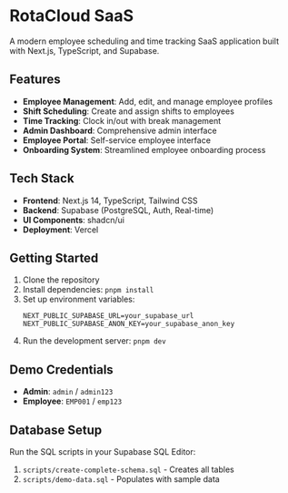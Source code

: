 # RotaCloud SaaS

A modern employee scheduling and time tracking SaaS application built with Next.js, TypeScript, and Supabase.

## Features

- **Employee Management**: Add, edit, and manage employee profiles
- **Shift Scheduling**: Create and assign shifts to employees
- **Time Tracking**: Clock in/out with break management
- **Admin Dashboard**: Comprehensive admin interface
- **Employee Portal**: Self-service employee interface
- **Onboarding System**: Streamlined employee onboarding process

## Tech Stack

- **Frontend**: Next.js 14, TypeScript, Tailwind CSS
- **Backend**: Supabase (PostgreSQL, Auth, Real-time)
- **UI Components**: shadcn/ui
- **Deployment**: Vercel

## Getting Started

1. Clone the repository
2. Install dependencies: `pnpm install`
3. Set up environment variables:
   ```
   NEXT_PUBLIC_SUPABASE_URL=your_supabase_url
   NEXT_PUBLIC_SUPABASE_ANON_KEY=your_supabase_anon_key
   ```
4. Run the development server: `pnpm dev`

## Demo Credentials

- **Admin**: `admin` / `admin123`
- **Employee**: `EMP001` / `emp123`

## Database Setup

Run the SQL scripts in your Supabase SQL Editor:
1. `scripts/create-complete-schema.sql` - Creates all tables
2. `scripts/demo-data.sql` - Populates with sample data